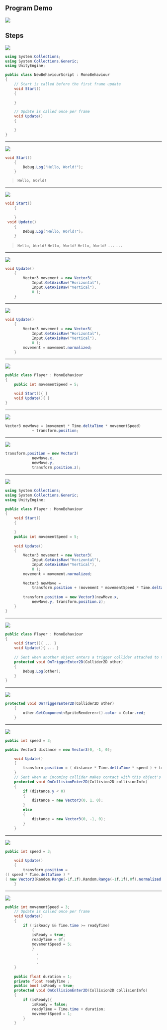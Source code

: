 
## Program Demo
![](https://github.com/Poyamohamadi/Microbe_Mayhem/blob/main/image/demo.gif)


## Steps
![](https://github.com/Poyamohamadi/Microbe_Mayhem/blob/main/image/1.PNG)
```csharp
using System.Collections;
using System.Collections.Generic;
using UnityEngine;

public class NewBehaviourScript : MonoBehaviour
{
    // Start is called before the first frame update
    void Start()
    {  
    
    }

    // Update is called once per frame
    void Update()
    {

    }
}
```

---
![](https://github.com/Poyamohamadi/Microbe_Mayhem/blob/main/image/2.PNG)
```csharp
void Start()
	{
		Debug.Log("Hello, World!"); 
    }
```

> `Hello, World!`

---
![](https://github.com/Poyamohamadi/Microbe_Mayhem/blob/main/image/3.PNG)
```csharp
void Start()
	{
	
    }
 void Update()
	{
		Debug.Log("Hello, World!");
	}
```
>`Hello, World!`
> `Hello, World!`
> `Hello, World!`
> `...`
> `...`   

---
![](https://github.com/Poyamohamadi/Microbe_Mayhem/blob/main/image/4.PNG)
```csharp
void Update()
	{
		Vector3 movement = new Vector3(
			Input.GetAxisRaw("Horizontal"),
			Input.GetAxisRaw("Vertical"),
			0 );
	}
```
---
![](https://github.com/Poyamohamadi/Microbe_Mayhem/blob/main/image/5.PNG)
```csharp
void Update()
	{
		Vector3 movement = new Vector3(
			Input.GetAxisRaw("Horizontal"),
			Input.GetAxisRaw("Vertical"),
			0 );
		movement = movement.normalized;
	}
```

---
![](https://github.com/Poyamohamadi/Microbe_Mayhem/blob/main/image/6.PNG)
```csharp
public class Player : MonoBehaviour
{
    public int movementSpeed = 5;

    void Start(){ }
    void Update(){ }
}
```
---
![](https://github.com/Poyamohamadi/Microbe_Mayhem/blob/main/image/7.PNG)
```csharp
Vector3 newMove = (movement * Time.deltaTime * movementSpeed)
			+ transform.position;
```

---
![](https://github.com/Poyamohamadi/Microbe_Mayhem/blob/main/image/8.PNG)
```csharp
transform.position = new Vector3(
			newMove.x,
			newMove.y, 
			transform.position.z);
```
---
![](https://github.com/Poyamohamadi/Microbe_Mayhem/blob/main/image/9.PNG)
```csharp
using System.Collections;
using System.Collections.Generic;
using UnityEngine;

public class Player : MonoBehaviour
{
    void Start()
	{
	    
    }
	public int movementSpeed = 5;
	
    void Update()
	{
		Vector3 movement = new Vector3(
			Input.GetAxisRaw("Horizontal"),
			Input.GetAxisRaw("Vertical"),
			0 );
		movement = movement.normalized;
		
		Vector3 newMove = 
			transform.position + (movement * movementSpeed * Time.deltaTime);
			
		transform.position = new Vector3(newMove.x,
			newMove.y, transform.position.z);
    }
}
```
---
![](https://github.com/Poyamohamadi/Microbe_Mayhem/blob/main/image/10.PNG)
```csharp
public class Player : MonoBehaviour
{
    void Start(){ ... } 
    void Update(){ ... }
	
	// Sent when another object enters a trigger collider attached to this object (2D physics only).
	protected void OnTriggerEnter2D(Collider2D other)
	{
		Debug.Log(other);
	}
}
```
---
![](https://github.com/Poyamohamadi/Microbe_Mayhem/blob/main/image/11.PNG)
```csharp
protected void OnTriggerEnter2D(Collider2D other)
	{
		other.GetComponent<SpriteRenderer>().color = Color.red;
	}
```
---

![](https://github.com/Poyamohamadi/Microbe_Mayhem/blob/main/image/12.PNG)

```csharp
public int speed = 3;

public Vector3 distance = new Vector3(0, -1, 0);

    void Update()
    {
	    transform.position = ( distance * Time.deltaTime * speed ) + transform.position;
    }
	// Sent when an incoming collider makes contact with this object's collider (2D physics only).
	protected void OnCollisionEnter2D(Collision2D collisionInfo)
	{
		if (distance.y < 0)
		{
			distance = new Vector3(0, 1, 0);
		}
		else
		{
			distance = new Vector3(0, -1, 0);
		}
	}
```

---
![](https://github.com/Poyamohamadi/Microbe_Mayhem/blob/main/image/13.PNG)
```csharp
public int speed = 3;
	
    void Update()
	{	
		transform.position = 
(( speed * Time.deltaTime ) *
( new Vector3(Random.Range(-1f,1f),Random.Range(-1f,1f),0f).normalized ) + transform.position);
    }
```
---
![](https://github.com/Poyamohamadi/Microbe_Mayhem/blob/main/image/14.PNG)
```csharp
public int movementSpeed = 3;
    // Update is called once per frame
    void Update()
	{	
		if (!isReady && Time.time >= readyTime)
		    {
			isReady = true;
			readyTime = 0f;
			movementSpeed = 5;
			}
			  . 
			  .
			  .
	}
	
	public float duration = 1;
	private float readyTime ;
	public bool isReady = true;
	protected void OnCollisionEnter2D(Collision2D collisionInfo)
	{	
		if (isReady){
			isReady = false;
			readyTime = Time.time + duration;
			movementSpeed = 1;
		}
	}
```
